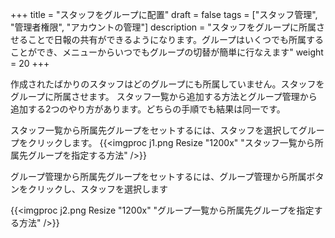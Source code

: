 +++
title = "スタッフをグループに配置"
draft = false
tags = ["スタッフ管理", "管理者権限", "アカウントの管理"]
description = "スタッフをグループに所属させることで日報の共有ができるようになります。グループはいくつでも所属することができ、メニューからいつでもグループの切替が簡単に行なえます"
weight = 20
+++

作成されたばかりのスタッフはどのグループにも所属していません。スタッフをグループに所属させます。
スタッフ一覧から追加する方法とグループ管理から追加する2つのやり方があります。どちらの手順でも結果は同一です。

スタッフ一覧から所属先グループをセットするには、スタッフを選択してグループをクリックします。
{{<imgproc j1.png Resize "1200x" "スタッフ一覧から所属先グループを指定する方法" />}}

グループ管理から所属先グループをセットするには、グループ管理から所属ボタンをクリックし、スタッフを選択します

{{<imgproc j2.png Resize "1200x" "グループ一覧から所属先グループを指定する方法" />}}
